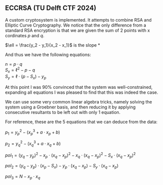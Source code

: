 ## ECCRSA (TU Delft CTF 2024)
A custom cryptosystem is implemented. It attempts to combine RSA and Elliptic Curve Cryptography. We notice that the only difference from a standard RSA encryption is that we are given the sum of 2 points with x cordinates $p$ and  $q$. 



$\ell = \frac{y_2 - y_1}{x_2 - x_1}$ is the slope *

And thus we have the following equations: 

$n = p \cdot q$  
$S_x = \ell^2 - p - q$  
$S_y = \ell \cdot (p - S_x) - y_p$  

At this point I was 90% convinced that the system was well-constrained, expanding all equations I was pleased to find that this was indeed the case. 

We can use some very common linear algebra tricks, namely solving the system using a Groebner basis, and then reducing it by applying consecutive resultants to be left out with only 1 equation.

For reference, these are the 5 equations that we can deduce from the data:

$p_1 = y_p^2 - (x_p^3 + a \cdot x_p + b)$

$p_2 = y_q^2 - (x_q^3 + a \cdot x_q + b)$

$pol_1 = (y_q - y_p)^2 - x_p \cdot (x_q - x_p)^2 - x_q \cdot (x_q - x_p)^2 - S_x \cdot (x_q - x_p)^2$

$pol_2 = (y_q - y_p) \cdot (x_p - S_x) - y_p \cdot (x_q - x_p) - S_y \cdot (x_q - x_p)$

$pol_3 = N - x_p \cdot x_q$
